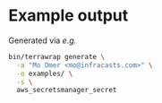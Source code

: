 # Example output

Generated via *e.g.*

```sh
bin/terrawrap generate \
  -a "Mo Omer <mo@infracasts.com>" \
  -o examples/ \
  -s \
  aws_secretsmanager_secret 
```